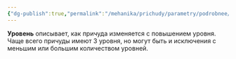 ```yaml
---
{"dg-publish":true,"permalink":"/mehanika/prichudy/parametry/podrobnee/uroven/"}
---
```


**Уровень** описывает, как причуда изменяется с повышением уровня. Чаще всего причуды имеют 3 уровня, но могут быть и исключения с меньшим или большим количеством уровней.